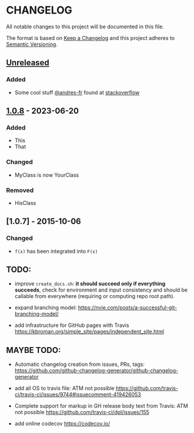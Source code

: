 # CHANGELOG
All notable changes to this project will be documented in this file.

The format is based on [Keep a Changelog](https://keepachangelog.com/en/1.0.0/)
and this project adheres to [Semantic Versioning](https://semver.org/spec/v2.0.0.html).



## [Unreleased](https://github.com/andres-fr/python3-template/compare/v1.0.8...HEAD)
### Added
- Some cool stuff [@andres-fr](https://github.com/andres-fr) found at [stackoverflow](https://www.stackoverflow.com)

## [1.0.8](https://github.com/andres-fr/python3-template/compare/v1.0.7...v1.0.8) - 2023-06-20
### Added
- This
- That

### Changed
- MyClass is now YourClass

### Removed
- HisClass

## [1.0.7] - 2015-10-06
### Changed
- `f(x)` has been integrated into `F(x)`







## TODO:

* improve `create_docs.sh`: **it should succeed only if everything succeeds**, check for environment and input consistency and should be callable from everywhere (requiring or computing repo root path).

* expand branching model: https://nvie.com/posts/a-successful-git-branching-model/

* add infrastructure for GitHub pages with Travis https://kbroman.org/simple_site/pages/independent_site.html



## MAYBE TODO:

* Automatic changelog creation from issues, PRs, tags: https://github.com/github-changelog-generator/github-changelog-generator

* add all OS to travis file: ATM not possible  https://github.com/travis-ci/travis-ci/issues/9744#issuecomment-419426053

* Complete support for markup in GH release body text from Travis: ATM not possible https://github.com/travis-ci/dpl/issues/155

* add online codecov https://codecov.io/



